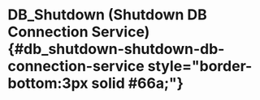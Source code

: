 # DB_Shutdown (Shutdown DB Connection Service) {#db_shutdown-shutdown-db-connection-service style="border-bottom:3px solid #66a;"}
